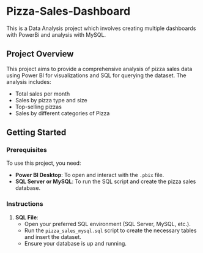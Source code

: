 # Pizza-Sales-Dashboard

This is a Data Analysis project which involves creating multiple dashboards with PowerBi and analysis with MySQL. 

## Project Overview

This project aims to provide a comprehensive analysis of pizza sales data using Power BI for visualizations and SQL for querying the dataset. The analysis includes:
- Total sales per month
- Sales by pizza type and size
- Top-selling pizzas
- Sales by different categories of Pizza

## Getting Started

### Prerequisites

To use this project, you need:
- **Power BI Desktop**: To open and interact with the `.pbix` file.
- **SQL Server or MySQL**: To run the SQL script and create the pizza sales database.

### Instructions

1. **SQL File**:
   - Open your preferred SQL environment (SQL Server, MySQL, etc.).
   - Run the `pizza_sales_mysql.sql` script to create the necessary tables and insert the dataset.
   - Ensure your database is up and running.
